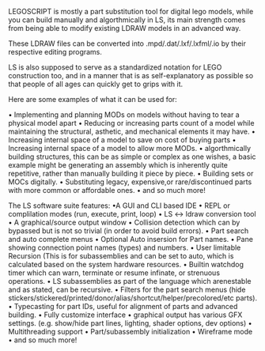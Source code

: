 
LEGOSCRIPT is mostly a part substitution tool for digital lego models, while you can build manually and algorthmically in LS, its main strength comes from being able to modify existing LDRAW models in an advanced way.

These LDRAW files can be converted into .mpd/.dat/.lxf/.lxfml/.io by their respective editing programs.

LS is also supposed to serve as a standardized notation for LEGO construction too, and in a manner that is as self-explanatory as possible so that people of all ages can quickly get to grips with it.

Here are some examples of what it can be used for:

• Implementing and planning MODs on models without having to tear a physical model apart
• Reducing or increasing parts count of a model while maintaining the structural, asthetic, and mechanical elements it may have.
• Increasing internal space of a model to save on cost of buying parts
• Increasing internal space of a model to allow more MODs.
• algorthmically building structures, this can be as simple or complex as one wishes, a basic example might be generating an assembly which is inherently quite repetitive, rather than manually building it piece by piece.
• Building sets or MOCs digitally.
• Substituting legacy, expensive,or rare/discontinued parts with more common or affordable ones.
• and so much more!

The LS software suite features:
•A GUI and CLI based IDE
• REPL or complilation modes (run, execute, print, loop)
• LS ↔ ldraw conversion tool
• A graphical/source output window
• Collision detection which can by bypassed but is not so trivial (in order to avoid build errors).
• Part search and auto complete menus
• Optional Auto insersion for Part names.
• Pane showing connection point names (types) and numbers.
• User limitable Recursion (This is for subassemblies and can be set to auto, which is calculated based on the system hardware resources.
• Builtin watchdog timer which can warn, terminate or resume infinate, or strenuous operations.
• LS subassemblies as part of the language which arenestable and as stated, can be recursive.
• Filters for the part search menus (hide stickers/stickered/printed/donor/alias/shortcut/helper/precolored/etc parts).
• Typecasting for part IDs, useful for alignment of parts and advanced building.
• Fully customize interface
• graphical output has various GFX settings. (e.g. show/hide part lines, lighting, shader options, dev options)
• Multithreading support
• Part/subassembly initialization
• Wireframe mode
• and so much more!
